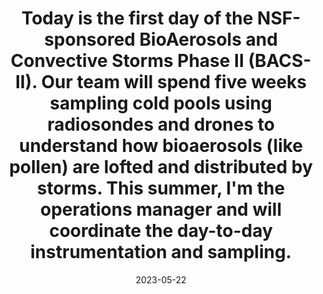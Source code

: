 ---
layout: post
title:  "Today is the first day of the NSF-sponsored BioAerosols and Convective Storms Phase II (BACS-II). Our team will spend five weeks sampling cold pools using radiosondes and drones to understand how bioaerosols (like pollen) are lofted and distributed by storms. This summer, I'm the operations manager and will coordinate the day-to-day instrumentation and sampling."
date:   2023-05-22
categories: jekyll update
---